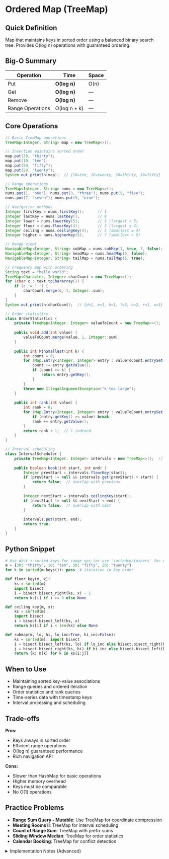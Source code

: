 # Ordered Map (TreeMap)

## Quick Definition

Map that maintains keys in sorted order using a balanced binary search tree. Provides O(log n) operations with guaranteed ordering.

## Big-O Summary

| Operation | Time | Space |
|-----------|------|-------|
| Put | **O(log n)** | O(n) |
| Get | **O(log n)** | — |
| Remove | **O(log n)** | — |
| Range Operations | O(log n + k) | — |

## Core Operations

```java
// Basic TreeMap operations
TreeMap<Integer, String> map = new TreeMap<>();

// Insertion maintains sorted order
map.put(30, "thirty");
map.put(10, "ten");
map.put(50, "fifty");
map.put(20, "twenty");
System.out.println(map);  // {10=ten, 20=twenty, 30=thirty, 50=fifty}

// Range operations
TreeMap<Integer, String> nums = new TreeMap<>();
nums.put(1, "one"); nums.put(3, "three"); nums.put(5, "five");
nums.put(7, "seven"); nums.put(9, "nine");

// Navigation methods
Integer firstKey = nums.firstKey();      // 1
Integer lastKey = nums.lastKey();        // 9
Integer lower = nums.lowerKey(5);        // 3 (largest < 5)
Integer floor = nums.floorKey(4);        // 3 (largest ≤ 4)
Integer ceiling = nums.ceilingKey(4);    // 5 (smallest ≥ 4)
Integer higher = nums.higherKey(5);      // 7 (smallest > 5)

// Range views
NavigableMap<Integer, String> subMap = nums.subMap(3, true, 7, false); // [3, 7)
NavigableMap<Integer, String> headMap = nums.headMap(5, false);         // < 5
NavigableMap<Integer, String> tailMap = nums.tailMap(5, true);          // ≥ 5

// Frequency map with ordering
String text = "hello world";
TreeMap<Character, Integer> charCount = new TreeMap<>();
for (char c : text.toCharArray()) {
    if (c != ' ') {
        charCount.merge(c, 1, Integer::sum);
    }
}
System.out.println(charCount);  // {d=1, e=1, h=1, l=3, o=2, r=1, w=1}

// Order statistics
class OrderStatistics {
    private TreeMap<Integer, Integer> valueToCount = new TreeMap<>();
    
    public void add(int value) {
        valueToCount.merge(value, 1, Integer::sum);
    }
    
    public int kthSmallest(int k) {
        int count = 0;
        for (Map.Entry<Integer, Integer> entry : valueToCount.entrySet()) {
            count += entry.getValue();
            if (count >= k) {
                return entry.getKey();
            }
        }
        throw new IllegalArgumentException("k too large");
    }
    
    public int rank(int value) {
        int rank = 0;
        for (Map.Entry<Integer, Integer> entry : valueToCount.entrySet()) {
            if (entry.getKey() >= value) break;
            rank += entry.getValue();
        }
        return rank + 1;  // 1-indexed
    }
}

// Interval scheduling
class IntervalScheduler {
    private TreeMap<Integer, Integer> intervals = new TreeMap<>();  // start -> end
    
    public boolean book(int start, int end) {
        Integer prevStart = intervals.floorKey(start);
        if (prevStart != null && intervals.get(prevStart) > start) {
            return false;  // overlap with previous
        }
        
        Integer nextStart = intervals.ceilingKey(start);
        if (nextStart != null && nextStart < end) {
            return false;  // overlap with next
        }
        
        intervals.put(start, end);
        return true;
    }
}
```

## Python Snippet

```python
# Use dict + sorted keys for range ops (or use 'sortedcontainers' for efficiency)
m = {30: "thirty", 10: "ten", 50: "fifty", 20: "twenty"}
for k in sorted(m.keys()): pass  # iteration in key order

def floor_key(m, x):
    ks = sorted(m)
    import bisect
    i = bisect.bisect_right(ks, x) - 1
    return ks[i] if i >= 0 else None

def ceiling_key(m, x):
    ks = sorted(m)
    import bisect
    i = bisect.bisect_left(ks, x)
    return ks[i] if i < len(ks) else None

def submap(m, lo, hi, lo_inc=True, hi_inc=False):
    ks = sorted(m); import bisect
    i = bisect.bisect_left(ks, lo) if lo_inc else bisect.bisect_right(ks, lo)
    j = bisect.bisect_right(ks, hi) if hi_inc else bisect.bisect_left(ks, hi)
    return {k: m[k] for k in ks[i:j]}
```

## When to Use

- Maintaining sorted key-value associations
- Range queries and ordered iteration
- Order statistics and rank queries
- Time-series data with timestamp keys
- Interval processing and scheduling

## Trade-offs

**Pros:**

- Keys always in sorted order
- Efficient range operations
- O(log n) guaranteed performance
- Rich navigation API

**Cons:**

- Slower than HashMap for basic operations
- Higher memory overhead
- Keys must be comparable
- No O(1) operations

## Practice Problems

- **Range Sum Query - Mutable**: Use TreeMap for coordinate compression
- **Meeting Rooms II**: TreeMap for interval scheduling
- **Count of Range Sum**: TreeMap with prefix sums
- **Sliding Window Median**: TreeMap for order statistics
- **Calendar Booking**: TreeMap for conflict detection

<details>
<summary>Implementation Notes (Advanced)</summary>

### TreeMap Internals

- **Red-Black Tree**: Java's TreeMap uses Red-Black tree implementation
- **Comparison**: Uses Comparable or Comparator for ordering
- **Null keys**: Not allowed (would break comparison)
- **Thread safety**: Not thread-safe, use ConcurrentSkipListMap for concurrency

### Performance Characteristics

- **Guaranteed O(log n)**: Unlike HashMap's amortized O(1)
- **Memory overhead**: Each node has color bit + 2 pointers
- **Cache locality**: Poor compared to arrays, better than general trees

### Navigation Operations

- **Range views**: SubMap, headMap, tailMap are live views
- **Descending operations**: Efficient reverse iteration
- **Null handling**: Methods return null for non-existent keys

</details>
